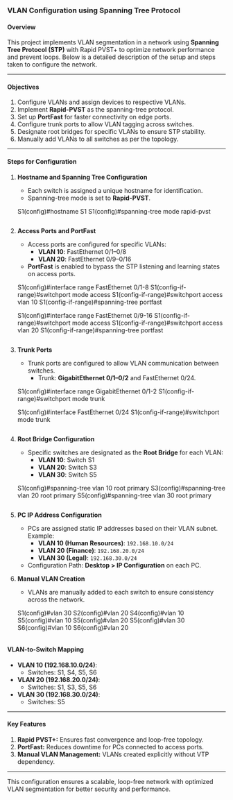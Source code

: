 ###  VLAN Configuration using Spanning Tree Protocol

#### Overview
This project implements VLAN segmentation in a network using **Spanning Tree Protocol (STP)** with Rapid PVST+ to optimize network performance and prevent loops. Below is a detailed description of the setup and steps taken to configure the network.

---

#### Objectives
1. Configure VLANs and assign devices to respective VLANs.
2. Implement **Rapid-PVST** as the spanning-tree protocol.
3. Set up **PortFast** for faster connectivity on edge ports.
4. Configure trunk ports to allow VLAN tagging across switches.
5. Designate root bridges for specific VLANs to ensure STP stability.
6. Manually add VLANs to all switches as per the topology.

---

#### Steps for Configuration

1. **Hostname and Spanning Tree Configuration**
   - Each switch is assigned a unique hostname for identification.
   - Spanning-tree mode is set to **Rapid-PVST**.
 
   S1(config)#hostname S1
   S1(config)#spanning-tree mode rapid-pvst
   ```

2. **Access Ports and PortFast**
   - Access ports are configured for specific VLANs:
     - **VLAN 10**: FastEthernet 0/1–0/8
     - **VLAN 20**: FastEthernet 0/9–0/16
   - **PortFast** is enabled to bypass the STP listening and learning states on access ports.
 
   S1(config)#interface range FastEthernet 0/1-8
   S1(config-if-range)#switchport mode access
   S1(config-if-range)#switchport access vlan 10
   S1(config-if-range)#spanning-tree portfast

   S1(config)#interface range FastEthernet 0/9-16
   S1(config-if-range)#switchport mode access
   S1(config-if-range)#switchport access vlan 20
   S1(config-if-range)#spanning-tree portfast
   ```

3. **Trunk Ports**
   - Trunk ports are configured to allow VLAN communication between switches.
     - Trunk: **GigabitEthernet 0/1–0/2** and FastEthernet 0/24.

   S1(config)#interface range GigabitEthernet 0/1-2
   S1(config-if-range)#switchport mode trunk

   S1(config)#interface FastEthernet 0/24
   S1(config-if-range)#switchport mode trunk
   ```

4. **Root Bridge Configuration**
   - Specific switches are designated as the **Root Bridge** for each VLAN:
     - **VLAN 10**: Switch S1
     - **VLAN 20**: Switch S3
     - **VLAN 30**: Switch S5

   S1(config)#spanning-tree vlan 10 root primary
   S3(config)#spanning-tree vlan 20 root primary
   S5(config)#spanning-tree vlan 30 root primary
   ```

5. **PC IP Address Configuration**
   - PCs are assigned static IP addresses based on their VLAN subnet. Example:
     - **VLAN 10 (Human Resources)**: `192.168.10.0/24`
     - **VLAN 20 (Finance)**: `192.168.20.0/24`
     - **VLAN 30 (Legal)**: `192.168.30.0/24`
   - Configuration Path: **Desktop > IP Configuration** on each PC.

6. **Manual VLAN Creation**
   - VLANs are manually added to each switch to ensure consistency across the network.
  
   S1(config)#vlan 30
   S2(config)#vlan 20
   S4(config)#vlan 10
   S5(config)#vlan 10
   S5(config)#vlan 20
   S5(config)#vlan 30
   S6(config)#vlan 10
   S6(config)#vlan 20
   ```

#### VLAN-to-Switch Mapping
- **VLAN 10 (192.168.10.0/24)**:
  - Switches: S1, S4, S5, S6
- **VLAN 20 (192.168.20.0/24)**:
  - Switches: S1, S3, S5, S6
- **VLAN 30 (192.168.30.0/24)**:
  - Switches: S5

---

#### Key Features
1. **Rapid PVST+:** Ensures fast convergence and loop-free topology.
2. **PortFast:** Reduces downtime for PCs connected to access ports.
3. **Manual VLAN Management:** VLANs created explicitly without VTP dependency.

---

This configuration ensures a scalable, loop-free network with optimized VLAN segmentation for better security and performance.
